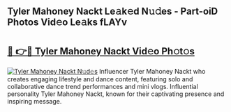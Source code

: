## Tyler Mahoney Nackt Le𝚊k𝚎d N𝚞𝚍es - Part-oiD Photos Vid𝚎o Le𝚊ks fLAYv

# <h2><a href="http://fb8vy0.evod.top/?m=Tyler+Mahoney+Nackt">🔗 👉🔴 Tyler Mahoney Nackt Vid𝚎o Ph𝚘t𝚘s</a></h2>

[![Tyler Mahoney Nackt N𝚞d𝚎s](https://i.imgur.com/8V9OHl7.gif)](http://fb8vy0.evod.top/?m=Tyler+Mahoney+Nackt)
Influencer Tyler Mahoney Nackt who creates engaging lifestyle and dance content, featuring solo and collaborative dance trend performances and mini vlogs. Influential personality Tyler Mahoney Nackt, known for their captivating presence and inspiring message. 
